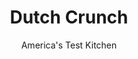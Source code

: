 ---
layout: ../../layouts/MarkdownPostLayout.astro
title: Dutch Crunch
author: America's Test Kitchen
pubDate: 2023-03-15
description: "This lightly sweet sandwich bread with a crunchy topping is certainly unique, but does it have to be unique to San Francisco?"
image_url: https://res.cloudinary.com/hksqkdlah/image/upload/ar_1:1,c_fill,dpr_2.0,f_auto,fl_lossy.progressive.strip_profile,g_faces:auto,q_auto:low,w_344/28937_sfs-dutch-crunch-10
tags: ["Desserts or Baked Goods","American","Breads"]
calories: 2994
protein: 6
carbohydrates: 51
fats: 
fiber: 2
ingredients: ["3 1/2 cups (17 1/2 ounces), all-purpose flour","1 1/4 cups, warm water (110 degrees)","3 tablespoons, unsalted butter, melted","4 teaspoons, sugar","2 1/4 teaspoons, instant or rapid-rise yeast","1 teaspoon, Salt","1/2 cup plus 2 tablespoons, warm water (110 degrees)","3/4 cup (4 ounces), white rice flour","2 tablespoons, vegetable oil","2 tablespoons, sugar","2 1/4 teaspoons, instant or rapid-rise yeast","1/2 teaspoon, Salt"]
serves: 10
time: "1¼ hours, plus 1¾ hours rising and 2 hour cooling"
instructions: ["FOR THE DOUGH: Using stand mixer fitted with dough hook, mix all ingredients together on low speed until cohesive mass starts to form, about 2 minutes. Increase speed to medium and knead until dough is smooth and elastic, 5 to 7 minutes.","Grease large bowl and line rimmed baking sheet with parchment paper. Turn dough onto lightly floured counter and knead briefly to form smooth ball, about 30 seconds. Transfer dough to prepared bowl and turn to coat. Cover with plastic wrap and let rise at room temperature until almost doubled in size and fingertip depression in dough springs back slowly, 1 to 1 1/2 hours.","Gently press down on center of dough to deflate. Place dough on clean counter and divide into 8 equal pieces (about 3⅝ ounces each). Form each piece into rough ball by pinching and pulling dough edges under so that top is smooth.","Flip each ball onto smooth side and pat into 4-inch circle. Fold top edge of circle down to midline, pressing to seal. Fold bottom edge of circle up to meet first seam at midline and press to seal. Fold in half so top and bottom edges meet and pinch together to form seam. Flip dough seam side down and gently roll into 6-inch log. Arrange rolls in 2 staggered rows of 4 on prepared sheet; set aside to rise at room temperature until almost doubled in size, about 45 minutes. Adjust oven rack to middle position and heat oven to 400 degrees.","FOR THE TOPPING: Twenty-five minutes before rolls are finished rising, whisk all ingredients together in medium bowl. Cover bowl and let topping rise until doubled in size, about 20 minutes. Stir risen topping to deflate. Spoon 2 tablespoons topping over each roll and quickly brush to evenly coat top and sides.","Transfer sheet to oven and bake until exteriors are golden brown and craggy and centers register 210 degrees, 22 to 25 minutes, rotating sheet halfway through baking. Transfer rolls to wire rack and let cool completely before serving."]
nutrition: ["80 mg Potassium","77 mg Phosphorus","11 mg Calcium","2 mg Iron","16 mg Magnesium","275 mg Sodium","7 g Fat","3 mg Niacin (B3)","3 g Monounsaturated","9 mg Cholesterol","2 g Saturated","2 g Fiber","76 µg Folic acid","57 µg Folate (food)","4 g Sugars","52 g Water","51 g Carbs","187 µg Folate equivalent (total)","6 g Protein","29 µg Vitamin A","299 kcal Energy","4 g Sugars, added","2994 calories"]
notes: "The topping’s consistency is thick (like pancake batter); be sure to use it all. Don’t worry if the topping runs down the sides of the Dutch crunch rolls (forming a “foot” at the base of each roll) while brushing. Don’t use sweet white rice flour in this recipe."
---